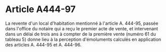 # Article A444-97

La revente d'un local d'habitation mentionné à l'article A. 444-95, passée dans l'office du notaire qui a reçu le premier acte de vente, et intervenant dans un délai de trois ans à compter de la première vente (numéro 61 du tableau 5) donne lieu à la perception d'émoluments calculés en application des articles A. 444-95 et A. 444-96.
